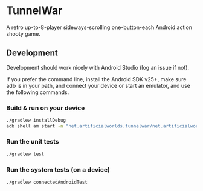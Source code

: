 # TunnelWar

A retro up-to-8-player sideways-scrolling one-button-each Android action shooty
game.

## Development

Development should work nicely with Android Studio (log an issue if not).

If you prefer the command line, install the Android SDK v25+,
make sure adb is in your path, and connect your device or start an emulator,
and use the following commands.

### Build & run on your device

```bash
./gradlew installDebug
adb shell am start -n "net.artificialworlds.tunnelwar/net.artificialworlds.tunnelwar.TitleActivity" -a android.intent.action.MAIN -c android.intent.category.LAUNCHER
```

### Run the unit tests

```bash
./gradlew test
```

### Run the system tests (on a device)

```bash
./gradlew connectedAndroidTest
```
